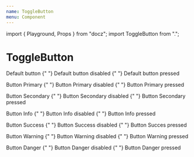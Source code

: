 ```yaml
---
name: ToggleButton
menu: Component
---
```

import { Playground, Props } from "docz";
import ToggleButton from ".";

# ToggleButton

<Playground>
  <p>
    <ToggleButton>Default button</ToggleButton>
    {" "}
    <ToggleButton disabled>Default button disabled</ToggleButton>
    {" "}
    <ToggleButton pressed>Default button pressed</ToggleButton>
  </p>
  <p>
    <ToggleButton variant="primary">Button Primary</ToggleButton>
    {" "}
    <ToggleButton variant="primary" disabled>Button Primary disabled</ToggleButton>
    {" "}
    <ToggleButton variant="primary" pressed>Button Primary pressed</ToggleButton>
  </p>
  <p>
    <ToggleButton variant="secondary">Button Secondary</ToggleButton>
    {" "}
    <ToggleButton variant="secondary" disabled>Button Secondary disabled</ToggleButton>
    {" "}
    <ToggleButton variant="secondary" pressed>Button Secondary pressed</ToggleButton>
  </p>
  <p>
    <ToggleButton variant="info">Button Info</ToggleButton>
    {" "}
    <ToggleButton variant="info" disabled>Button Info disabled</ToggleButton>
    {" "}
    <ToggleButton variant="info" pressed>Button Info pressed</ToggleButton>
  </p>
  <p>
    <ToggleButton variant="success">Button Success</ToggleButton>
    {" "}
    <ToggleButton variant="success" disabled>Button Success disabled</ToggleButton>
    {" "}
    <ToggleButton variant="success" pressed>Button Succes pressed</ToggleButton>
  </p>
  <p>
    <ToggleButton variant="warning">Button Warning</ToggleButton>
    {" "}
    <ToggleButton variant="warning" disabled>Button Warning disabled</ToggleButton>
    {" "}
    <ToggleButton variant="warning" pressed>Button Warning pressed</ToggleButton>
  </p>
  <p>
    <ToggleButton variant="danger">Button Danger</ToggleButton>
    {" "}
    <ToggleButton variant="danger" disabled>Button Danger disabled</ToggleButton>
    {" "}
    <ToggleButton variant="danger" pressed>Button Danger pressed</ToggleButton>
  </p>
</Playground>

<Props of={ToggleButton} />
